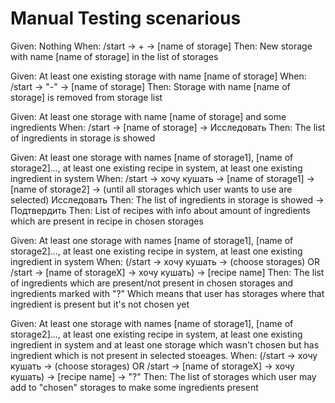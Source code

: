 # Manual Testing scenarious

Given: Nothing
When: /start -> + -> [name of storage]
Then: New storage with name [name of storage] in the list of storages

Given: At least one existing storage with name [name of storage]
When: /start -> "-" -> [name of storage]
Then: Storage with name [name of storage] is removed from storage list 

Given: At least one storage with name [name of storage] and some ingredients 
When: /start -> [name of storage] -> Исследовать
Then: The list of ingredients in storage is showed

Given: At least one storage with names [name of storage1], [name of storage2]..., at least one existing recipe in system, at least one existing ingredient in system 
When: /start -> хочу кушать -> [name of storage1] -> [name of storage2] -> (until all storages which user wants to use are selected) Исследовать
Then: The list of ingredients in storage is showed -> Подтвердить
Then: List of recipes with info about amount of ingredients which are present in recipe in chosen storages

Given: At least one storage with names [name of storage1], [name of storage2]..., at least one existing recipe in system, at least one existing ingredient in system
When: (/start -> хочу кушать -> (choose storages) OR /start -> [name of storageX] -> хочу кушать) -> [recipe name]
Then: The list of ingredients which are present/not present in chosen storages and ingredients marked with "?" Which means that user has storages where that ingredient is present but it's not chosen yet

Given: At least one storage with names [name of storage1], [name of storage2]..., at least one existing recipe in system, at least one existing ingredient in system and at least one storage which wasn't chosen but has ingredient which is not present in selected stoeages.
When: (/start -> хочу кушать -> (choose storages) OR /start -> [name of storageX] -> хочу кушать) -> [recipe name] -> "?"
Then: The list of storages which user may add to "chosen" storages to make some ingredients present
